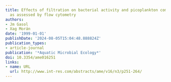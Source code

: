 ```yaml
---
title: Effects of filtration on bacterial activity and picoplankton community structure
  as assessed by flow cytometry
authors:
- Jm Gasol
- Xag Morán
date: '1999-01-01'
publishDate: '2024-08-05T15:04:48.888824Z'
publication_types:
- article-journal
publication: '*Aquatic Microbial Ecology*'
doi: 10.3354/ame016251
links:
- name: URL
  url: http://www.int-res.com/abstracts/ame/v16/n3/p251-264/
---
```

